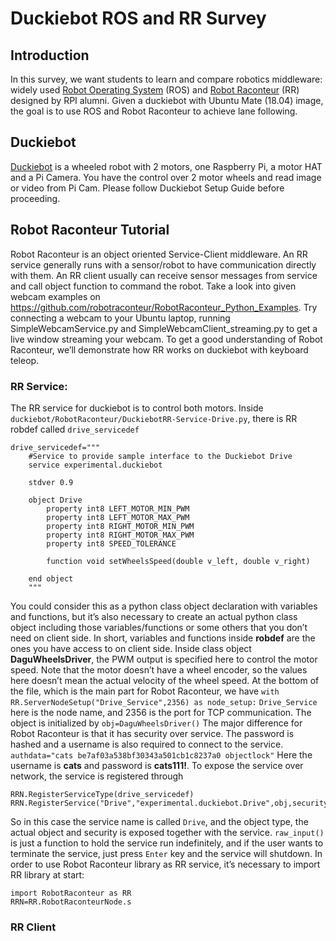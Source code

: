 # Duckiebot ROS and RR Survey
## Introduction
In this survey, we want students to learn and compare robotics middleware: widely used [Robot Operating System](http://wiki.ros.org/) (ROS) and [Robot Raconteur](https://www.robotraconteur.com/) (RR) designed by RPI alumni. Given a duckiebot with Ubuntu Mate (18.04) image, the goal is to use ROS and Robot Raconteur to achieve lane following.
## Duckiebot
[Duckiebot](https://www.duckietown.org/) is a wheeled robot with 2 motors, one Raspberry Pi, a motor HAT and a Pi Camera. You have the control over 2 motor wheels and read image or video from Pi Cam. Please follow Duckiebot Setup Guide before proceeding.
## Robot Raconteur Tutorial
Robot Raconteur is an object oriented Service-Client middleware. An RR service generally runs with a sensor/robot to have communication directly with them. An RR client usually can receive sensor messages from service and call object function to command the robot. Take a look into given webcam examples on https://github.com/robotraconteur/RobotRaconteur_Python_Examples. Try connecting a webcam to your Ubuntu laptop, running SimpleWebcamService.py and SimpleWebcamClient_streaming.py to get a live window streaming your webcam. 
To get a good understanding of Robot Raconteur, we’ll demonstrate how RR works on duckiebot with keyboard teleop. 
### RR Service:
The RR service for duckiebot is to control both motors. Inside `duckiebot/RobotRaconteur/DuckiebotRR-Service-Drive.py`, there is RR robdef called `drive_servicedef`
```
drive_servicedef="""
	#Service to provide sample interface to the Duckiebot Drive
	service experimental.duckiebot
	
	stdver 0.9
	
	object Drive
	    property int8 LEFT_MOTOR_MIN_PWM 
	    property int8 LEFT_MOTOR_MAX_PWM 
	    property int8 RIGHT_MOTOR_MIN_PWM
	    property int8 RIGHT_MOTOR_MAX_PWM 
	    property int8 SPEED_TOLERANCE 
	
	    function void setWheelsSpeed(double v_left, double v_right)
	
	end object
	"""
```
  You could consider this as a python class object declaration with variables and functions, but it’s also necessary to create an actual python class object including those variables/functions or some others that you don’t need on client side. In short, variables and functions inside **robdef** are the ones you have access to on client side. Inside class object **DaguWheelsDriver**, the PWM output is specified here to control the motor speed. Note that the motor doesn’t have a wheel encoder, so the values here doesn’t mean the actual velocity of the wheel speed. 
  At the bottom of the file, which is the main part for Robot Raconteur, we have `with RR.ServerNodeSetup("Drive_Service",2356) as node_setup:`
`Drive_Service` here is the node name, and 2356 is the port for TCP communication. The object is initialized by `obj=DaguWheelsDriver()`
The major difference for Robot Raconteur is that it has security over service. The password is hashed and a username is also required to connect to the service. 
`authdata="cats be7af03a538bf30343a501cb1c8237a0 objectlock"`
Here the username is **cats** and password is **cats111!**. 
To expose the service over network, the service is registered through
```
RRN.RegisterServiceType(drive_servicedef)
RRN.RegisterService("Drive","experimental.duckiebot.Drive",obj,security)
```
So in this case the service name is called `Drive`, and the object type, the actual object and security is exposed together with the service.
`raw_input()` is just a function to hold the service run indefinitely, and if the user wants to terminate the service, just press `Enter` key and the service will shutdown. In order to use Robot Raconteur library as RR service, it’s necessary to import RR library at start:
```
import RobotRaconteur as RR
RRN=RR.RobotRaconteurNode.s
```
### RR Client

